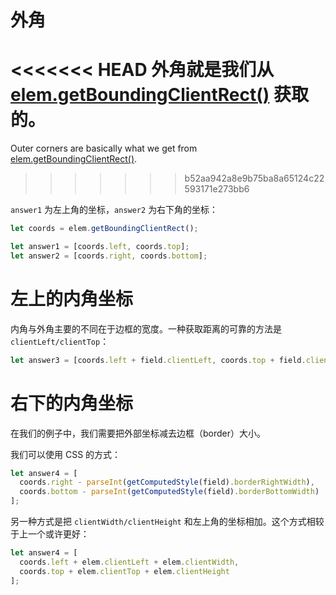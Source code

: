 # 外角

<<<<<<< HEAD
外角就是我们从 [elem.getBoundingClientRect()](https://developer.mozilla.org/en-US/docs/DOM/element.getBoundingClientRect) 获取的。
=======
Outer corners are basically what we get from [elem.getBoundingClientRect()](https://developer.mozilla.org/en-US/docs/DOM/element.getBoundingClientRect).
>>>>>>> b52aa942a8e9b75ba8a65124c22593171e273bb6

`answer1` 为左上角的坐标，`answer2` 为右下角的坐标：

```js
let coords = elem.getBoundingClientRect();

let answer1 = [coords.left, coords.top];
let answer2 = [coords.right, coords.bottom];
```

# 左上的内角坐标

内角与外角主要的不同在于边框的宽度。一种获取距离的可靠的方法是 `clientLeft/clientTop`：

```js
let answer3 = [coords.left + field.clientLeft, coords.top + field.clientTop];
```

# 右下的内角坐标

在我们的例子中，我们需要把外部坐标减去边框（border）大小。

我们可以使用 CSS 的方式：

```js
let answer4 = [
  coords.right - parseInt(getComputedStyle(field).borderRightWidth),
  coords.bottom - parseInt(getComputedStyle(field).borderBottomWidth)
];
```

另一种方式是把 `clientWidth/clientHeight` 和左上角的坐标相加。这个方式相较于上一个或许更好：

```js
let answer4 = [
  coords.left + elem.clientLeft + elem.clientWidth,
  coords.top + elem.clientTop + elem.clientHeight
];
```
